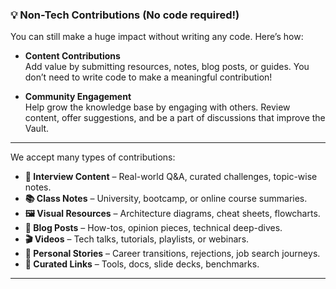 ### 💡 **Non-Tech Contributions (No code required!)**

You can still make a huge impact without writing any code. Here’s how:

- **Content Contributions**  
  Add value by submitting resources, notes, blog posts, or guides. You don’t need to write code to make a meaningful contribution!

- **Community Engagement**  
  Help grow the knowledge base by engaging with others. Review content, offer suggestions, and be a part of discussions that improve the Vault.

---

We accept many types of contributions:

- **🧠 Interview Content** – Real-world Q&A, curated challenges, topic-wise notes.
- **📚 Class Notes** – University, bootcamp, or online course summaries.
- **🖼️ Visual Resources** – Architecture diagrams, cheat sheets, flowcharts.
- **📖 Blog Posts** – How-tos, opinion pieces, technical deep-dives.
- **🎬 Videos** – Tech talks, tutorials, playlists, or webinars.
- **📖 Personal Stories** – Career transitions, rejections, job search journeys.
- **🔗 Curated Links** – Tools, docs, slide decks, benchmarks.

---
